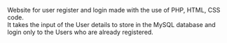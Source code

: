 Website for user register and login made with the use of PHP, HTML, CSS code.<br> It takes the input of the User details to store in the MySQL database and login only to the Users who are already registered.
